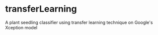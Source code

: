 # transferLearning
A plant seedling classifier using transfer learning technique on Google's Xception model
